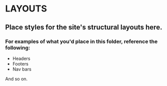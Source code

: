 # LAYOUTS
## Place styles for the site's structural layouts here.
### For examples of what you'd place in this folder, reference the following:
- Headers
- Footers
- Nav bars

And so on.